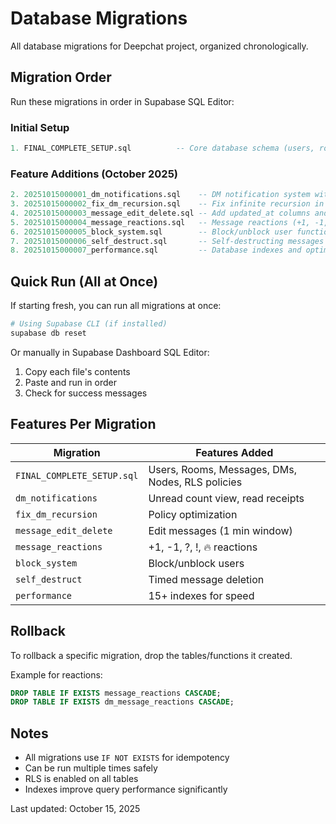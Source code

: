 # Database Migrations

All database migrations for Deepchat project, organized chronologically.

## Migration Order

Run these migrations in order in Supabase SQL Editor:

### Initial Setup
```sql
1. FINAL_COMPLETE_SETUP.sql          -- Core database schema (users, rooms, messages, etc.)
```

### Feature Additions (October 2025)
```sql
2. 20251015000001_dm_notifications.sql    -- DM notification system with unread counts
3. 20251015000002_fix_dm_recursion.sql    -- Fix infinite recursion in dm_participants policy
4. 20251015000003_message_edit_delete.sql -- Add updated_at columns and UPDATE policies
5. 20251015000004_message_reactions.sql   -- Message reactions (+1, -1, ?, !, fire)
6. 20251015000005_block_system.sql        -- Block/unblock user functionality
7. 20251015000006_self_destruct.sql       -- Self-destructing messages (5s-1h)
8. 20251015000007_performance.sql         -- Database indexes and optimization
```

## Quick Run (All at Once)

If starting fresh, you can run all migrations at once:

```bash
# Using Supabase CLI (if installed)
supabase db reset
```

Or manually in Supabase Dashboard SQL Editor:
1. Copy each file's contents
2. Paste and run in order
3. Check for success messages

## Features Per Migration

| Migration | Features Added |
|-----------|----------------|
| `FINAL_COMPLETE_SETUP.sql` | Users, Rooms, Messages, DMs, Nodes, RLS policies |
| `dm_notifications` | Unread count view, read receipts |
| `fix_dm_recursion` | Policy optimization |
| `message_edit_delete` | Edit messages (1 min window) |
| `message_reactions` | +1, -1, ?, !, 🔥 reactions |
| `block_system` | Block/unblock users |
| `self_destruct` | Timed message deletion |
| `performance` | 15+ indexes for speed |

## Rollback

To rollback a specific migration, drop the tables/functions it created.

Example for reactions:
```sql
DROP TABLE IF EXISTS message_reactions CASCADE;
DROP TABLE IF EXISTS dm_message_reactions CASCADE;
```

## Notes

- All migrations use `IF NOT EXISTS` for idempotency
- Can be run multiple times safely
- RLS is enabled on all tables
- Indexes improve query performance significantly

Last updated: October 15, 2025















